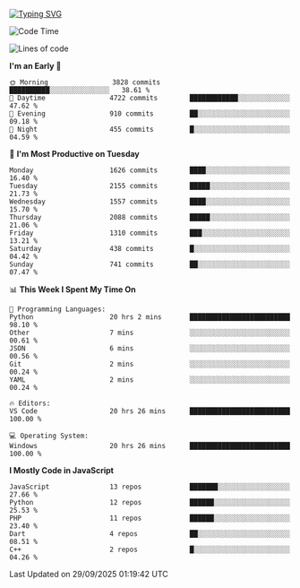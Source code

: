 [![Typing SVG](https://readme-typing-svg.demolab.com?font=Fira+Code&pause=1000&color=F7F7F7&random=false&width=435&lines=Hi+%F0%9F%91%8B%2C+I'm+Rafiu+Sidqi;Junior+Backend+Developer)](https://git.io/typing-svg)
<!--START_SECTION:waka-->
![Code Time](http://img.shields.io/badge/Code%20Time-1%2C040%20hrs%2027%20mins-blue)

![Lines of code](https://img.shields.io/badge/From%20Hello%20World%20I%27ve%20Written-3.2%20million%20lines%20of%20code-blue)

**I'm an Early 🐤** 

```text
🌞 Morning                3828 commits        ██████████░░░░░░░░░░░░░░░   38.61 % 
🌆 Daytime                4722 commits        ████████████░░░░░░░░░░░░░   47.62 % 
🌃 Evening                910 commits         ██░░░░░░░░░░░░░░░░░░░░░░░   09.18 % 
🌙 Night                  455 commits         █░░░░░░░░░░░░░░░░░░░░░░░░   04.59 % 
```
📅 **I'm Most Productive on Tuesday** 

```text
Monday                   1626 commits        ████░░░░░░░░░░░░░░░░░░░░░   16.40 % 
Tuesday                  2155 commits        █████░░░░░░░░░░░░░░░░░░░░   21.73 % 
Wednesday                1557 commits        ████░░░░░░░░░░░░░░░░░░░░░   15.70 % 
Thursday                 2088 commits        █████░░░░░░░░░░░░░░░░░░░░   21.06 % 
Friday                   1310 commits        ███░░░░░░░░░░░░░░░░░░░░░░   13.21 % 
Saturday                 438 commits         █░░░░░░░░░░░░░░░░░░░░░░░░   04.42 % 
Sunday                   741 commits         ██░░░░░░░░░░░░░░░░░░░░░░░   07.47 % 
```


📊 **This Week I Spent My Time On** 

```text
💬 Programming Languages: 
Python                   20 hrs 2 mins       █████████████████████████   98.10 % 
Other                    7 mins              ░░░░░░░░░░░░░░░░░░░░░░░░░   00.61 % 
JSON                     6 mins              ░░░░░░░░░░░░░░░░░░░░░░░░░   00.56 % 
Git                      2 mins              ░░░░░░░░░░░░░░░░░░░░░░░░░   00.24 % 
YAML                     2 mins              ░░░░░░░░░░░░░░░░░░░░░░░░░   00.24 % 

🔥 Editors: 
VS Code                  20 hrs 26 mins      █████████████████████████   100.00 % 

💻 Operating System: 
Windows                  20 hrs 26 mins      █████████████████████████   100.00 % 
```

**I Mostly Code in JavaScript** 

```text
JavaScript               13 repos            ███████░░░░░░░░░░░░░░░░░░   27.66 % 
Python                   12 repos            ██████░░░░░░░░░░░░░░░░░░░   25.53 % 
PHP                      11 repos            ██████░░░░░░░░░░░░░░░░░░░   23.40 % 
Dart                     4 repos             ██░░░░░░░░░░░░░░░░░░░░░░░   08.51 % 
C++                      2 repos             █░░░░░░░░░░░░░░░░░░░░░░░░   04.26 % 
```




 Last Updated on 29/09/2025 01:19:42 UTC
<!--END_SECTION:waka-->
